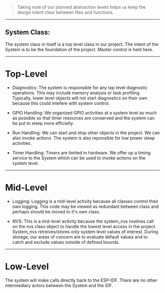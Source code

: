 > Taking note of our planned abstraction levels helps us keep the design intent clear between files and functions.
---

## System Class: 
The system class in itself is a top level class in our project.  The intent of the System is to be the foundation of the project.  Master control is held here.

---
# Top-Level

* Diagnostics: 
The system is responsible for any top level diagnostic operations.  This may include memory analysis or task profiling.  Typically, lower level objects will not start
diagnostics on their own because this could intefere with system control.

* GPIO Handling: 
We organized GPIO activities at a system level as much as possible so that timer resources are conserved and the system can be put to sleep more efficietly.

* Run Handling: 
We can start and stop other objects in the project.  We can also invoke actions.  The system is also reponsible for low power sleep activities.

* Timer Handling: 
Timers are limited in hardware.  We offer up a timing service to the System which can be used to invoke actions on the system level. 

---
# Mid-Level

* Logging: 
Logging is a mid-level activity because all classes control their own logging.  This code may be viewed as redundant between class and perhaps should be moved to it's own class.

* NVS: 
This is a mid-level activity because the system_nvs routines call on the nvs class object to handle the lowest level access in the project.  System_nvs retreives/stores
only system level values of interest.  During storage, our areas of concern are to evaluate default values and to catch and exclude values outside of defined bounds.

---
# Low-Level

The system will make calls directly back to the ESP-IDF.  There are no other intermediary actors between the System and the IDF.